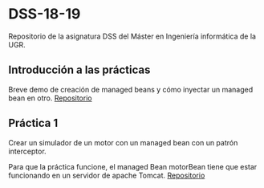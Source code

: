 # DSS-18-19
Repositorio de la asignatura DSS del Máster en Ingeniería informática de la UGR.

## Introducción a las prácticas
Breve demo de creación de managed beans y cómo inyectar un managed bean en otro.
[Repositorio](https://github.com/adritake/DSS-18-19/tree/master/holamundo)

## Práctica 1
Crear un simulador de un motor con un managed bean con un patrón interceptor.

Para que la práctica funcione, el managed Bean motorBean tiene que estar funcionando en un servidor de apache Tomcat.
[Repositorio](https://github.com/adritake/DSS-18-19/tree/master/practica1DSS)
